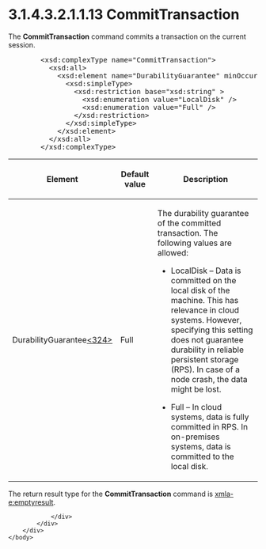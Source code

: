 <html dir="LTR" xmlns:mshelp="http://msdn.microsoft.com/mshelp" xmlns:ddue="http://ddue.schemas.microsoft.com/authoring/2003/5" xmlns:xlink="http://www.w3.org/1999/xlink" xmlns:tool="http://www.microsoft.com/tooltip">
    <head>
        <meta http-equiv="Content-Type" content="text/html; CHARSET=utf-8"></meta>
        <meta name="save" content="history"></meta>
        <title>3.1.4.3.2.1.1.13 CommitTransaction</title>
        <xml>
            <mshelp:toctitle title="3.1.4.3.2.1.1.13 CommitTransaction"></mshelp:toctitle>
            <mshelp:rltitle title="[MS-SSAS]: CommitTransaction"></mshelp:rltitle>
            <mshelp:keyword index="A" term="dd9aaff6-2c7d-4845-9a5b-ba6c7f93560b"></mshelp:keyword>
            <mshelp:attr name="DCSext.ContentType" value="open specification"></mshelp:attr>
            <mshelp:attr name="AssetID" value="dd9aaff6-2c7d-4845-9a5b-ba6c7f93560b"></mshelp:attr>
            <mshelp:attr name="TopicType" value="kbRef"></mshelp:attr>
            <mshelp:attr name="DCSext.Title" value="[MS-SSAS]: CommitTransaction" />
        </xml>
    </head>
    <body>
        <div id="header">
            <h1 class="heading">3.1.4.3.2.1.1.13 CommitTransaction</h1>
        </div>
        <div id="mainSection">
            <div id="mainBody">
                <div id="allHistory" class="saveHistory"></div>
                <div id="sectionSection0" class="section" name="collapseableSection">
                    

<p>The <b>CommitTransaction</b> command commits a transaction
on the current session.</p>

<dl>
<dd>
<div><pre>   &lt;xsd:complexType name=&quot;CommitTransaction&quot;&gt;
     &lt;xsd:all&gt;
       &lt;xsd:element name=&quot;DurabilityGuarantee&quot; minOccurs=&quot;0&quot;&gt;
         &lt;xsd:simpleType&gt;
           &lt;xsd:restriction base=&quot;xsd:string&quot; &gt;
             &lt;xsd:enumeration value=&quot;LocalDisk&quot; /&gt;
             &lt;xsd:enumeration value=&quot;Full&quot; /&gt;
           &lt;/xsd:restriction&gt;
         &lt;/xsd:simpleType&gt;
       &lt;/xsd:element&gt;
     &lt;/xsd:all&gt;
   &lt;/xsd:complexType&gt;
</pre></div>
</dd></dl>

<table>
 <thead>
  <tr>
   <th>
   <p>Element </p>
   </th>
   <th>
   <p>Default value</p>
   </th>
   <th>
   <p>Description</p>
   </th>
  </tr>
 </thead>
 <tr>
  <td>
  <p>DurabilityGuarantee<a id="Appendix_A_Target_324"></a><a href="b9ac4859-2662-44ca-b131-9addd8b953dc.md#Appendix_A_324" aria-label="Product behavior note 324">&lt;324&gt;</a></p>
  </td>
  <td>
  <p>Full</p>
  </td>
  <td>
  <p>The durability guarantee of the committed transaction.
  The following values are allowed:</p>
  <ul><li><p><span><span>  
  </span></span><span>LocalDisk – Data is committed on
  the local disk of the machine. This has relevance in cloud systems. However,
  specifying this setting does not guarantee durability in reliable persistent
  storage (RPS). In case of a node crash, the data might be lost.</span></p>
  </li><li><p><span><span>  
  </span></span><span>Full – In cloud systems, data is
  fully committed in RPS. In on-premises systems, data is committed to the
  local disk.</span></p>
  </li></ul><p> </p>
  </td>
 </tr>
</table>

<p>The return result type for the <b>CommitTransaction</b>
command is <a href="e2751688-2c1a-479c-85b4-54bb909183aa.md">xmla-e:emptyresult</a>.</p>


                </div>
            </div>
        </div>
    </body>
</html>